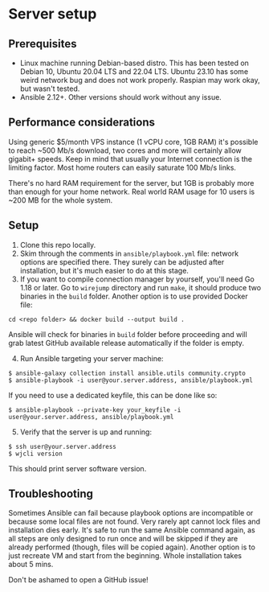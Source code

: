 # Server setup

## Prerequisites

- Linux machine running Debian-based distro. This has been tested on Debian 10, Ubuntu 20.04 LTS and 22.04 LTS. Ubuntu 23.10 has some weird network bug and does not work properly. Raspian may work okay, but wasn't tested.
- Ansible 2.12+. Other versions should work without any issue.

## Performance considerations

Using generic $5/month VPS instance (1 vCPU core, 1GB RAM) it's possible to reach ~500 Mb/s download, two cores and more will certainly allow gigabit+ speeds. Keep in mind that usually your Internet connection is the limiting factor. Most home routers can easily saturate 100 Mb/s links. 

There's no hard RAM requirement for the server, but 1GB is probably more than enough for your home network. Real world RAM usage for 10 users is ~200 MB for the whole system. 

## Setup

1. Clone this repo locally.
2. Skim through the comments in `ansible/playbook.yml` file: network options are specified there. They surely can be adjusted after installation, but it's much easier to do at this stage.
3. If you want to compile connection manager by yourself, you'll need Go 1.18 or later. Go to `wirejump` directory and run `make`, it should produce two binaries in the `build` folder. Another option is to use provided Docker file:
```
cd <repo folder> && docker build --output build .
```

Ansible will check for binaries in `build` folder before proceeding and will grab latest GitHub available release automatically if the folder is empty.

4. Run Ansible targeting your server machine:

```
$ ansible-galaxy collection install ansible.utils community.crypto
$ ansible-playbook -i user@your.server.address, ansible/playbook.yml
```

If you need to use a dedicated keyfile, this can be done like so:
```
$ ansible-playbook --private-key your_keyfile -i user@your.server.address, ansible/playbook.yml 
```

5. Verify that the server is up and running:
```
$ ssh user@your.server.address
$ wjcli version
```

This should print server software version.

## Troubleshooting

Sometimes Ansible can fail because playbook options are incompatible or because some local files are not found. Very rarely apt cannot lock files and installation dies early. It's safe to run the same Ansible command again, as all steps are only designed to run once and will be skipped if they are already performed (though, files will be copied again). Another option is to just recreate VM and start from the beginning. Whole installation takes about 5 mins.

Don't be ashamed to open a GitHub issue!
